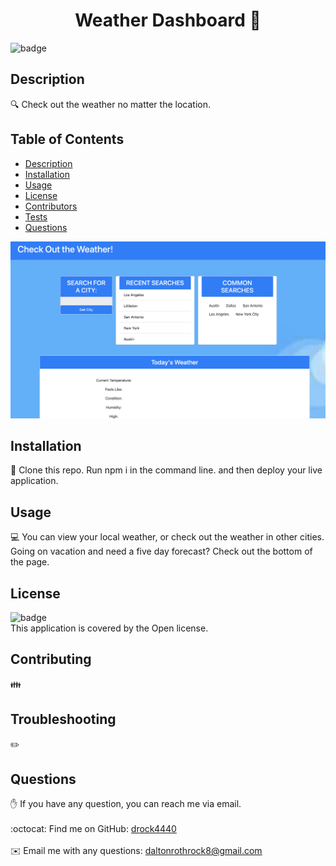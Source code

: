 
<h1 align="center">Weather Dashboard 👋</h1>

![badge](https://img.shields.io/badge/license-Open-brightgreen)<br />
## Description
🔍 Check out the weather no matter the location.
## Table of Contents
- [Description](#description)
- [Installation](#installation)
- [Usage](#usage)
- [License](#license)
- [Contributors](#contributors)
- [Tests](#tests)
- [Questions](#questions)

![bgImage](backgroundWeather.png)

## Installation
💾 Clone this repo. Run npm i in the command line. and then deploy your live application. 
## Usage
💻 You can view your local weather, or check out the weather in other cities. Going on vacation and need a five day forecast? Check out the bottom of the page.
## License
![badge](https://img.shields.io/badge/license-Open-brightgreen)
<br />
This application is covered by the Open license. 
## Contributing
👪 
## Troubleshooting
✏️ 
## Questions
✋ If you have any question, you can reach me via email. <br />
<br />
:octocat: Find me on GitHub: [drock4440](https://github.com/drock4440)<br />
<br />
✉️ Email me with any questions: daltonrothrock8@gmail.com<br /><br />
  